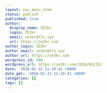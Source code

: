 ```yaml
---
layout: nav_menu_item
status: publish
published: true
author:
  display_name: ZE3kr
  login: ZE3kr
  email: ze3kr@tlo.xyz
  url: https://ze3kr.com
author_login: ZE3kr
author_email: ze3kr@tlo.xyz
author_url: https://ze3kr.com
wordpress_id: 580
wordpress_url: https://ze3kr.com/2016/01/31/
date: '2016-01-31 11:39:41 +0000'
date_gmt: '2016-01-31 11:39:41 +0000'
categories: []
tags: []
---
```


